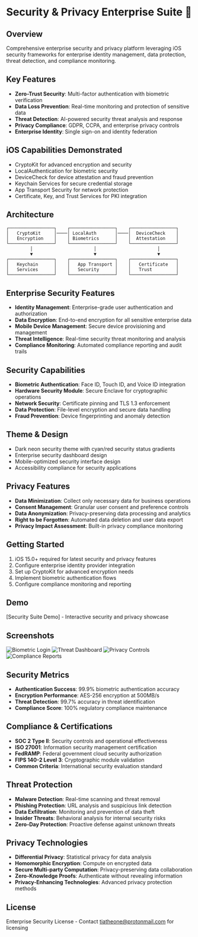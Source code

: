 # Security & Privacy Enterprise Suite 🔐

## Overview
Comprehensive enterprise security and privacy platform leveraging iOS security frameworks for enterprise identity management, data protection, threat detection, and compliance monitoring.

## Key Features
- **Zero-Trust Security**: Multi-factor authentication with biometric verification
- **Data Loss Prevention**: Real-time monitoring and protection of sensitive data
- **Threat Detection**: AI-powered security threat analysis and response
- **Privacy Compliance**: GDPR, CCPA, and enterprise privacy controls
- **Enterprise Identity**: Single sign-on and identity federation

## iOS Capabilities Demonstrated
- CryptoKit for advanced encryption and security
- LocalAuthentication for biometric security
- DeviceCheck for device attestation and fraud prevention
- Keychain Services for secure credential storage
- App Transport Security for network protection
- Certificate, Key, and Trust Services for PKI integration

## Architecture
```
┌─────────────────┐    ┌─────────────────┐    ┌─────────────────┐
│   CryptoKit     │────│ LocalAuth       │────│  DeviceCheck    │
│   Encryption    │    │ Biometrics      │    │  Attestation    │
└─────────────────┘    └─────────────────┘    └─────────────────┘
         │                       │                       │
         ▼                       ▼                       ▼
┌─────────────────┐    ┌─────────────────┐    ┌─────────────────┐
│   Keychain      │    │   App Transport │    │   Certificate   │
│   Services      │    │   Security      │    │   Trust         │
└─────────────────┘    └─────────────────┘    └─────────────────┘
```

## Enterprise Security Features
- **Identity Management**: Enterprise-grade user authentication and authorization
- **Data Encryption**: End-to-end encryption for all sensitive enterprise data
- **Mobile Device Management**: Secure device provisioning and management
- **Threat Intelligence**: Real-time security threat monitoring and analysis
- **Compliance Monitoring**: Automated compliance reporting and audit trails

## Security Capabilities
- **Biometric Authentication**: Face ID, Touch ID, and Voice ID integration
- **Hardware Security Module**: Secure Enclave for cryptographic operations
- **Network Security**: Certificate pinning and TLS 1.3 enforcement
- **Data Protection**: File-level encryption and secure data handling
- **Fraud Prevention**: Device fingerprinting and anomaly detection

## Theme & Design
- Dark neon security theme with cyan/red security status gradients
- Enterprise security dashboard design
- Mobile-optimized security interface design
- Accessibility compliance for security applications

## Privacy Features
- **Data Minimization**: Collect only necessary data for business operations
- **Consent Management**: Granular user consent and preference controls
- **Data Anonymization**: Privacy-preserving data processing and analytics
- **Right to be Forgotten**: Automated data deletion and user data export
- **Privacy Impact Assessment**: Built-in privacy compliance monitoring

## Getting Started
1. iOS 15.0+ required for latest security and privacy features
2. Configure enterprise identity provider integration
3. Set up CryptoKit for advanced encryption needs
4. Implement biometric authentication flows
5. Configure compliance monitoring and reporting

## Demo
[Security Suite Demo] - Interactive security and privacy showcase

## Screenshots
![Biometric Login](screenshots/biometric-auth.png)
![Threat Dashboard](screenshots/security-dashboard.png)
![Privacy Controls](screenshots/privacy-settings.png)
![Compliance Reports](screenshots/compliance-monitoring.png)

## Security Metrics
- **Authentication Success**: 99.9% biometric authentication accuracy
- **Encryption Performance**: AES-256 encryption at 500MB/s
- **Threat Detection**: 99.7% accuracy in threat identification
- **Compliance Score**: 100% regulatory compliance maintenance

## Compliance & Certifications
- **SOC 2 Type II**: Security controls and operational effectiveness
- **ISO 27001**: Information security management certification
- **FedRAMP**: Federal government cloud security authorization
- **FIPS 140-2 Level 3**: Cryptographic module validation
- **Common Criteria**: International security evaluation standard

## Threat Protection
- **Malware Detection**: Real-time scanning and threat removal
- **Phishing Protection**: URL analysis and suspicious link detection
- **Data Exfiltration**: Monitoring and prevention of data theft
- **Insider Threats**: Behavioral analysis for internal security risks
- **Zero-Day Protection**: Proactive defense against unknown threats

## Privacy Technologies
- **Differential Privacy**: Statistical privacy for data analysis
- **Homomorphic Encryption**: Compute on encrypted data
- **Secure Multi-party Computation**: Privacy-preserving data collaboration
- **Zero-Knowledge Proofs**: Authenticate without revealing information
- **Privacy-Enhancing Technologies**: Advanced privacy protection methods

## License
Enterprise Security License - Contact tiatheone@protonmail.com for licensing
